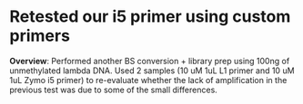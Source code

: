 # Retested our i5 primer using custom primers

**Overview**: Performed another BS conversion + library prep using 100ng of unmethylated lambda DNA. Used 2 samples (10 uM 1uL L1 primer and 10 uM 1uL Zymo i5 primer) to re-evaluate whether the lack of amplification in the previous test was due to some of the small differences.
